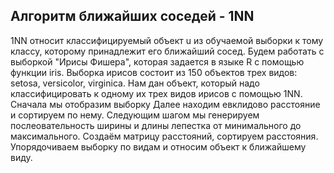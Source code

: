 Алгоритм ближайших соседей - 1NN
--------------
1NN относит классифицируемый объект u из обучаемой выборки к тому классу, которому принадлежит его ближайший сосед.
Будем работать с выборкой "Ирисы Фишера", которая задается в языке R с помощью функции iris.
Выборка ирисов состоит из 150 объектов трех видов: setosa, versicolor, virginica. 
Нам дан объект, который надо классифицировать к одному их трех видов ирисов с помощью 1NN.
Сначала мы отобразим выборку
Далее находим евклидово расстояние и сортируем по нему.
Следующим шагом мы генерируем послеовательность ширины и длины лепестка от минимального до максимального.
Создаём матрицу расстояний, сортируем расстояния.
Упорядочиваем выборку по видам и относим объект к ближайшему виду.
